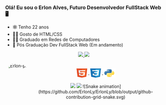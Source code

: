 ### Olá! Eu sou o Erlon Alves, Futuro Desenvolvedor FullStack Web 🖥️
- 🕸 Tenho 22 anos 
- 👨‍💻 Gosto de HTML/CSS
- 👨‍🎓 Graduado em Redes de Computadores 
- 🧠 Pós Graduação Dev FullStack Web (Em andamento)

<div align="center">
  <a href="https://github.com/ErlonLy">
  <img height="180em" src="https://github-readme-stats.vercel.app/api?username=ErlonLy&show_icons=true&theme=dark&include_all_commits=true&count_private=true"/>
  <img height="180em" src="https://github-readme-stats.vercel.app/api/top-langs/?username=ErlonLy&layout=compact&langs_count=7&theme=dark"/>
        </div>

   <br> 
  <div align="left">
  <img align="left" alt="Erlon-pic" height="200" style="border-radius:50px;"   src="https://cdn.discordapp.com/attachments/617489858532868099/969338593887801484/erlonfig.gif">
</div>
  </br>
  
<div align="center">
  <img align="center"alt="Erlon-HTML"   height="30" width="40" src="https://raw.githubusercontent.com/devicons/devicon/master/icons/html5/html5-original.svg">
  <img align="center"alt="Erlon-CSS"    height="30" width="40" src="https://raw.githubusercontent.com/devicons/devicon/master/icons/css3/css3-original.svg">
  <img align="center"alt="Erlon-Python" height="30" width="40" src="https://raw.githubusercontent.com/devicons/devicon/master/icons/python/python-original.svg">
     </div>
     
  <br> 
 <div align="center">
      <a href = "mailto:erlonposdev@gmail.com"><img src="https://img.shields.io/badge/Gmail-D14836?style=for-the-badge&logo=gmail&logoColor=white" target="_blank"></a>
      <a href="https://www.linkedin.com/in/erlon-alves-31365a157" target="_blank"><img src="https://img.shields.io/badge/-LinkedIn-%230077B5?style=for-the-badge&logo=linkedin&logoColor=white" target="_blank"></a>
       ![Snake animation](https://github.com/ErlonLy/ErlonLy/blob/output/github-contribution-grid-snake.svg)
       </div>
   </br>
